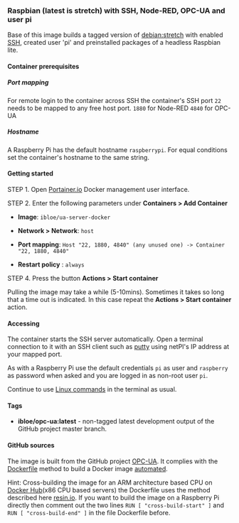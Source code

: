 ### Raspbian (latest is stretch) with SSH, Node-RED, OPC-UA and user pi

Base of this image builds a tagged version of [debian:stretch](https://hub.docker.com/r/resin/armv7hf-debian/tags/) with enabled [SSH](https://en.wikipedia.org/wiki/Secure_Shell), created user 'pi' and preinstalled packages of a headless Raspbian lite.

#### Container prerequisites

##### Port mapping

For remote login to the container across SSH the container's SSH port `22` needs to be mapped to any free host port.
`1880` for Node-RED
`4840` for OPC-UA

##### Hostname 

A Raspberry Pi has the default hostname `raspberrypi`. For equal conditions set the container's hostname to the same string.

#### Getting started

STEP 1. Open [Portainer.io](http://portainer.io/) Docker management user interface.

STEP 2. Enter the following parameters under **Containers > Add Container**

* **Image**: `ibloe/ua-server-docker`

* **Network > Network**: `host`

* **Port mapping**: `Host "22, 1880, 4840" (any unused one) -> Container "22, 1880, 4840"` 

* **Restart policy** : `always`

STEP 4. Press the button **Actions > Start container**

Pulling the image may take a while (5-10mins). Sometimes it takes so long that a time out is indicated. In this case repeat the **Actions > Start container** action.

#### Accessing

The container starts the SSH server automatically. Open a terminal connection to it with an SSH client such as [putty](http://www.putty.org/) using netPI's IP address at your mapped port.

As with a Raspberry Pi use the default credentials `pi` as user and `raspberry` as password when asked and you are logged in as non-root user `pi`.

Continue to use [Linux commands](https://www.raspberrypi.org/documentation/linux/usage/commands.md) in the terminal as usual.

#### Tags

* **ibloe/opc-ua:latest** - non-tagged latest development output of the GitHub project master branch.

#### GitHub sources
The image is built from the GitHub project [OPC-UA](https://github.com/ibloe/OPC-UA). It complies with the [Dockerfile](https://docs.docker.com/engine/reference/builder/) method to build a Docker image [automated](https://docs.docker.com/docker-hub/builds/).

Hint: Cross-building the image for an ARM architecture based CPU on [Docker Hub](https://hub.docker.com/)(x86 CPU based servers) the Dockerfile uses the method described here [resin.io](https://resin.io/blog/building-arm-containers-on-any-x86-machine-even-dockerhub/). If you want to build the image on a Raspberry Pi directly then comment out the two lines `RUN [ "cross-build-start" ]` and `RUN [ "cross-build-end" ]` in the file Dockerfile before.
